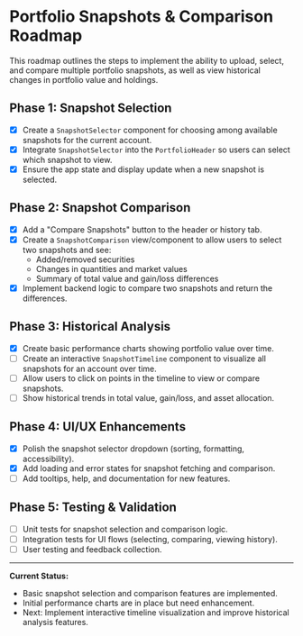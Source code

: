 # Portfolio Snapshots & Comparison Roadmap

This roadmap outlines the steps to implement the ability to upload, select, and compare multiple portfolio snapshots, as well as view historical changes in portfolio value and holdings.

## Phase 1: Snapshot Selection
- [x] Create a `SnapshotSelector` component for choosing among available snapshots for the current account.
- [x] Integrate `SnapshotSelector` into the `PortfolioHeader` so users can select which snapshot to view.
- [x] Ensure the app state and display update when a new snapshot is selected.

## Phase 2: Snapshot Comparison
- [x] Add a "Compare Snapshots" button to the header or history tab.
- [x] Create a `SnapshotComparison` view/component to allow users to select two snapshots and see:
    - Added/removed securities
    - Changes in quantities and market values
    - Summary of total value and gain/loss differences
- [x] Implement backend logic to compare two snapshots and return the differences.

## Phase 3: Historical Analysis
- [x] Create basic performance charts showing portfolio value over time.
- [ ] Create an interactive `SnapshotTimeline` component to visualize all snapshots for an account over time.
- [ ] Allow users to click on points in the timeline to view or compare snapshots.
- [ ] Show historical trends in total value, gain/loss, and asset allocation.

## Phase 4: UI/UX Enhancements
- [x] Polish the snapshot selector dropdown (sorting, formatting, accessibility).
- [x] Add loading and error states for snapshot fetching and comparison.
- [ ] Add tooltips, help, and documentation for new features.

## Phase 5: Testing & Validation
- [ ] Unit tests for snapshot selection and comparison logic.
- [ ] Integration tests for UI flows (selecting, comparing, viewing history).
- [ ] User testing and feedback collection.

---

**Current Status:**
- Basic snapshot selection and comparison features are implemented.
- Initial performance charts are in place but need enhancement.
- Next: Implement interactive timeline visualization and improve historical analysis features. 